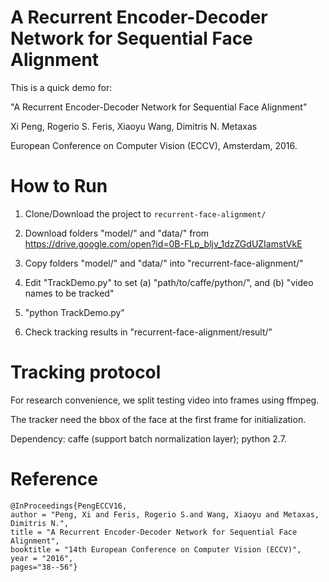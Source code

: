 # A Recurrent Encoder-Decoder Network for Sequential Face Alignment
This is a quick demo for:

"A Recurrent Encoder-Decoder Network for Sequential Face Alignment"

Xi Peng, Rogerio S. Feris, Xiaoyu Wang, Dimitris N. Metaxas

European Conference on Computer Vision (ECCV), Amsterdam, 2016.

# How to Run
1. Clone/Download the project to ```recurrent-face-alignment/```

2. Download folders "model/" and "data/" from https://drive.google.com/open?id=0B-FLp_bljv_1dzZGdUZIamstVkE

3. Copy folders "model/" and "data/" into "recurrent-face-alignment/"

4. Edit "TrackDemo.py" to set (a) "path/to/caffe/python/", and (b) "video names to be tracked" 

5. "python TrackDemo.py"

6. Check tracking results in "recurrent-face-alignment/result/"

# Tracking protocol
For research convenience, we split testing video into frames using ffmpeg.

The tracker need the bbox of the face at the first frame for initialization. 

Dependency: caffe (support batch normalization layer); python 2.7.

# Reference
```
@InProceedings{PengECCV16,
author = "Peng, Xi and Feris, Rogerio S.and Wang, Xiaoyu and Metaxas, Dimitris N.",
title = "A Recurrent Encoder-Decoder Network for Sequential Face Alignment",
booktitle = "14th European Conference on Computer Vision (ECCV)",
year = "2016",
pages="38--56"}
```
